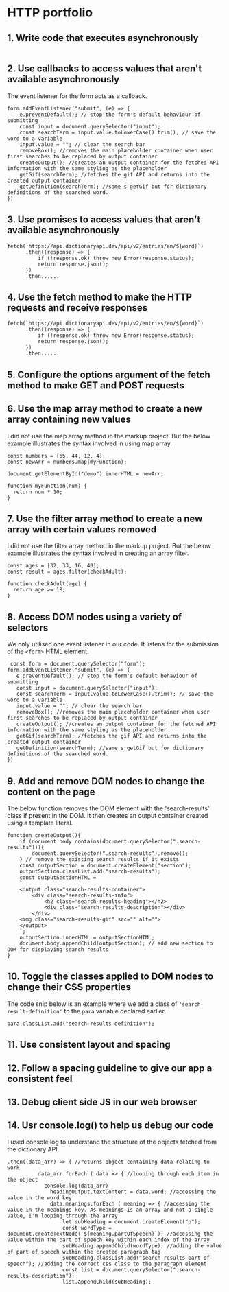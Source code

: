 # HTTP portfolio


## 1. Write code that executes asynchronously

```

```
## 2. Use callbacks to access values that aren't available asynchronously 

The event listener for the form acts as a callback.

```
form.addEventListener("submit", (e) => {
    e.preventDefault(); // stop the form's default behaviour of submitting
    const input = document.querySelector("input");
    const searchTerm = input.value.toLowerCase().trim(); // save the word to a variable
    input.value = ""; // clear the search bar
    removeBox(); //removes the main placeholder container when user first searches to be replaced by output container
    createOutput(); //creates an output container for the fetched API information with the same styling as the placeholder 
    getGif(searchTerm); //fetches the gif API and returns into the created output container
    getDefinition(searchTerm); //same s getGif but for dictionary definitions of the searched word. 
})
```      

## 3. Use promises to access values that aren't available asynchronously

```
fetch(`https://api.dictionaryapi.dev/api/v2/entries/en/${word}`)
      .then((response) => {
          if (!response.ok) throw new Error(response.status); 
          return response.json();
      })
      .then......
```

## 4. Use the fetch method to make the HTTP requests and receive responses

```
fetch(`https://api.dictionaryapi.dev/api/v2/entries/en/${word}`)
      .then((response) => {
          if (!response.ok) throw new Error(response.status); 
          return response.json();
      })
      .then......
```

## 5. Configure the options argument of the fetch method to make GET and POST requests

  
## 6. Use the map array method to create a new array containing new values

 I did not use the map array method in the markup project. But the below example illustrates the syntax involved in using map array.

```
const numbers = [65, 44, 12, 4];
const newArr = numbers.map(myFunction);

document.getElementById("demo").innerHTML = newArr;

function myFunction(num) {
  return num * 10;
}
```

## 7. Use the filter array method to create a new array with certain values removed

I did not use the filter array method in the markup project. But the below example illustrates the syntax involved in creating an array filter.

```
const ages = [32, 33, 16, 40];
const result = ages.filter(checkAdult);

function checkAdult(age) {
  return age >= 18;
}
```

## 8. Access DOM nodes using a variety of selectors

We only utilised one event listener in our code. It listens for the submission of the `<form>` HTML element. 

 ```
  const form = document.querySelector("form");
form.addEventListener("submit", (e) => {
    e.preventDefault(); // stop the form's default behaviour of submitting
    const input = document.querySelector("input");
    const searchTerm = input.value.toLowerCase().trim(); // save the word to a variable
    input.value = ""; // clear the search bar
    removeBox(); //removes the main placeholder container when user first searches to be replaced by output container
    createOutput(); //creates an output container for the fetched API information with the same styling as the placeholder 
    getGif(searchTerm); //fetches the gif API and returns into the created output container
    getDefinition(searchTerm); //same s getGif but for dictionary definitions of the searched word. 
})
```

## 9. Add and remove DOM nodes to change the content on the page

The below function removes the DOM element with the 'search-results' class if present in the DOM. It then creates an output container created using a template literal.

```
function createOutput(){ 
    if (document.body.contains(document.querySelector(".search-results"))){  
        document.querySelector(".search-results").remove();
    } // remove the existing search results if it exists
    const outputSection = document.createElement("section"); 
    outputSection.classList.add("search-results");
    const outputSectionHTML = 
    `
    <output class="search-results-container">
        <div class="search-results-info">
            <h2 class="search-results-heading"></h2>
            <div class="search-results-description"></div>
        </div>
    <img class="search-results-gif" src="" alt="">
    </output>
    `;
    outputSection.innerHTML = outputSectionHTML; 
    document.body.appendChild(outputSection); // add new section to DOM for displaying search results
}
```

## 10. Toggle the classes applied to DOM nodes to change their CSS properties

The code snip below is an example where we add a class of `'search-result-definition'` to the `para` variable declared earlier. 

```
para.classList.add("search-results-definition");
```
  
## 11. Use consistent layout and spacing


## 12. Follow a spacing guideline to give our app a consistent feel

  
## 13. Debug client side JS in our web browser

  
## 14. Usr console.log() to help us debug our code
I used console log to understand the structure of the objects fetched from the dictionary API.

```
.then((data_arr) => { //returns object containing data relating to work
          data_arr.forEach ( data => { //looping through each item in the object
            console.log(data_arr)
              headingOutput.textContent = data.word; //accessing the value in the word key
              data.meanings.forEach ( meaning => { //accessing the value in the meanings key. As meanings is an array and not a single value, I'm looping through the array
                  let subHeading = document.createElement("p"); 
                  const wordType = document.createTextNode(`${meaning.partOfSpeech}`); //accessing the value within the part of speech key within each index of the array
                  subHeading.appendChild(wordType); //adding the value of part of speech within the created paragraph tag
                  subHeading.classList.add("search-results-part-of-speech"); //adding the correct css class to the paragraph element
                  const list = document.querySelector(".search-results-description"); 
                  list.appendChild(subHeading);
```                  
